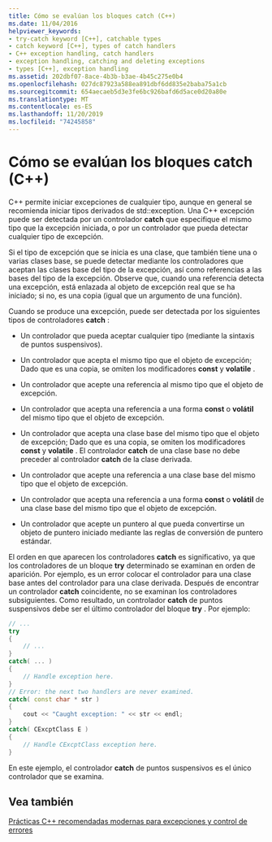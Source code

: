 ```yaml
---
title: Cómo se evalúan los bloques catch (C++)
ms.date: 11/04/2016
helpviewer_keywords:
- try-catch keyword [C++], catchable types
- catch keyword [C++], types of catch handlers
- C++ exception handling, catch handlers
- exception handling, catching and deleting exceptions
- types [C++], exception handling
ms.assetid: 202dbf07-8ace-4b3b-b3ae-4b45c275e0b4
ms.openlocfilehash: 027dc87923a588ea891dbf6dd835e2baba75a1cb
ms.sourcegitcommit: 654aecaeb5d3e3fe6bc926bafd6d5ace0d20a80e
ms.translationtype: MT
ms.contentlocale: es-ES
ms.lasthandoff: 11/20/2019
ms.locfileid: "74245858"
---
```

# <a name="how-catch-blocks-are-evaluated-c"></a>Cómo se evalúan los bloques catch (C++)

C++ permite iniciar excepciones de cualquier tipo, aunque en general se recomienda iniciar tipos derivados de std::exception. Una C++ excepción puede ser detectada por un controlador **catch** que especifique el mismo tipo que la excepción iniciada, o por un controlador que pueda detectar cualquier tipo de excepción.

Si el tipo de excepción que se inicia es una clase, que también tiene una o varias clases base, se puede detectar mediante los controladores que aceptan las clases base del tipo de la excepción, así como referencias a las bases del tipo de la excepción. Observe que, cuando una referencia detecta una excepción, está enlazada al objeto de excepción real que se ha iniciado; si no, es una copia (igual que un argumento de una función).

Cuando se produce una excepción, puede ser detectada por los siguientes tipos de controladores **catch** :

- Un controlador que pueda aceptar cualquier tipo (mediante la sintaxis de puntos suspensivos).

- Un controlador que acepta el mismo tipo que el objeto de excepción; Dado que es una copia, se omiten los modificadores **const** y **volatile** .

- Un controlador que acepte una referencia al mismo tipo que el objeto de excepción.

- Un controlador que acepta una referencia a una forma **const** o **volátil** del mismo tipo que el objeto de excepción.

- Un controlador que acepta una clase base del mismo tipo que el objeto de excepción; Dado que es una copia, se omiten los modificadores **const** y **volatile** . El controlador **catch** de una clase base no debe preceder al controlador **catch** de la clase derivada.

- Un controlador que acepte una referencia a una clase base del mismo tipo que el objeto de excepción.

- Un controlador que acepta una referencia a una forma **const** o **volátil** de una clase base del mismo tipo que el objeto de excepción.

- Un controlador que acepte un puntero al que pueda convertirse un objeto de puntero iniciado mediante las reglas de conversión de puntero estándar.

El orden en que aparecen los controladores **catch** es significativo, ya que los controladores de un bloque **try** determinado se examinan en orden de aparición. Por ejemplo, es un error colocar el controlador para una clase base antes del controlador para una clase derivada. Después de encontrar un controlador **catch** coincidente, no se examinan los controladores subsiguientes. Como resultado, un controlador **catch** de puntos suspensivos debe ser el último controlador del bloque **try** . Por ejemplo:

```cpp
// ...
try
{
    // ...
}
catch( ... )
{
    // Handle exception here.
}
// Error: the next two handlers are never examined.
catch( const char * str )
{
    cout << "Caught exception: " << str << endl;
}
catch( CExcptClass E )
{
    // Handle CExcptClass exception here.
}
```

En este ejemplo, el controlador **catch** de puntos suspensivos es el único controlador que se examina.

## <a name="see-also"></a>Vea también

[Prácticas C++ recomendadas modernas para excepciones y control de errores](../cpp/errors-and-exception-handling-modern-cpp.md)